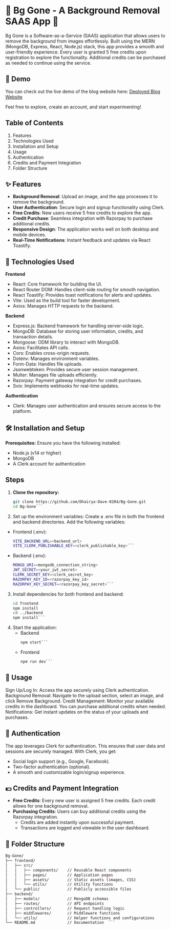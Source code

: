 # 🚀 Bg Gone - A Background Removal SAAS App 🚀
Bg Gone is a Software-as-a-Service (SAAS) application that allows users to remove the background from images effortlessly. Built using the MERN (MongoDB, Express, React, Node.js) stack, this app provides a smooth and user-friendly experience. Every user is granted 5 free credits upon registration to explore the functionality. Additional credits can be purchased as needed to continue using the service.

## 🎥 Demo
You can check out the live demo of the blog website here: [Deployed Blog Website](https://bg-gone-front.vercel.app/)

Feel free to explore, create an account, and start experimenting!

## Table of Contents 
1. Features
2. Technologies Used
3. Installation and Setup
4. Usage
5. Authentication
6. Credits and Payment Integration
7. Folder Structure

## ✨ Features
- **Background Removal**: Upload an image, and the app processes it to remove the background.
- **User Authentication**: Secure login and signup functionality using Clerk.
- **Free Credits**: New users receive 5 free credits to explore the app.
- **Credit Purchase**: Seamless integration with Razorpay to purchase additional credits.
- **Responsive Design**: The application works well on both desktop and mobile devices.
- **Real-Time Notifications**: Instant feedback and updates via React Toastify.

## 🔧 Technologies Used

**Frontend**
- React: Core framework for building the UI.
- React Router DOM: Handles client-side routing for smooth navigation.
- React Toastify: Provides toast notifications for alerts and updates.
- Vite: Used as the build tool for faster development.
- Axios: Manages HTTP requests to the backend.

**Backend**
- Express.js: Backend framework for handling server-side logic.
- MongoDB: Database for storing user information, credits, and transaction details.
- Mongoose: ODM library to interact with MongoDB.
- Axios: Facilitates API calls.
- Cors: Enables cross-origin requests.
- Dotenv: Manages environment variables.
- Form-Data: Handles file uploads.
- Jsonwebtoken: Provides secure user session management.
- Multer: Manages file uploads efficiently.
- Razorpay: Payment gateway integration for credit purchases.
- Svix: Implements webhooks for real-time updates.

**Authentication**
- Clerk: Manages user authentication and ensures secure access to the platform.

## 🛠️ Installation and Setup

**Prerequisites:**
Ensure you have the following installed:
- Node.js (v14 or higher)
- MongoDB
- A Clerk account for authentication

## Steps

1. **Clone the repository:**
   ```bash
   git clone https://github.com/Dhairya-Dave-0204/Bg-Gone.git
   cd Bg-Gone```

2. Set up the environment variables:
Create a .env file in both the frontend and backend directories. Add the following variables:
- Frontend (.env):
  ```bash
  VITE_BACKEND_URL=<backend_url>  
  VITE_CLERK_PUBLISHABLE_KEY=<clerk_publishable_key>```
- Backend (.env):
  ```bash
  MONGO_URI=<mongodb_connection_string>  
  JWT_SECRET=<your_jwt_secret>  
  CLERK_SECRET_KEY=<clerk_secret_key>  
  RAZORPAY_KEY_ID=<razorpay_key_id>  
  RAZORPAY_KEY_SECRET=<razorpay_key_secret>```

3. Install dependencies for both frontend and backend:
   ```bash
   cd frontend  
   npm install  
   cd ../backend  
   npm install```

4. Start the application:
   - Backend
     ```bash
     npm start```
   - Frontend
     ```bash
     npm run dev```

## 🚀 Usage
Sign Up/Log In: Access the app securely using Clerk authentication.
Background Removal: Navigate to the upload section, select an image, and click Remove Background.
Credit Management: Monitor your available credits in the dashboard. You can purchase additional credits when needed.
Notifications: Get instant updates on the status of your uploads and purchases.

## 🪪 Authentication
The app leverages Clerk for authentication. This ensures that user data and sessions are securely managed. With Clerk, you get:
- Social login support (e.g., Google, Facebook).
- Two-factor authentication (optional).
- A smooth and customizable login/signup experience.

## 💵 Credits and Payment Integration
- **Free Credits**: Every new user is assigned 5 free credits. Each credit allows for one background removal.
- **Purchasing Credits**: Users can buy additional credits using the Razorpay integration.
  - Credits are added instantly upon successful payment.
  - Transactions are logged and viewable in the user dashboard.

## 📁 Folder Structure
```bash
Bg-Gone/  
├── frontend/  
│   ├── src/  
│   │   ├── components/    // Reusable React components  
│   │   ├── pages/         // Application pages  
│   │   ├── assets/        // Static assets (images, CSS)  
│   │   └── utils/         // Utility functions  
│   └── public/            // Publicly accessible files  
├── backend/  
│   ├── models/            // MongoDB schemas  
│   ├── routes/            // API endpoints  
│   ├── controllers/       // Request handling logic  
│   ├── middlewares/       // Middleware functions  
│   └── utils/             // Helper functions and configurations  
└── README.md              // Documentation  ```
